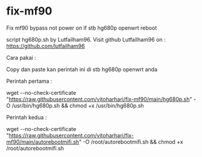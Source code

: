 # fix-mf90
Fix mf90 bypass not power on if stb hg680p openwrt reboot

script hg680p.sh by Lutfailham96.
Visit github Lutfailham96 on : https://github.com/lutfailham96

Cara pakai :

Copy dan paste kan perintah ini di stb hg680p openwrt anda

Perintah pertama : 

wget --no-check-certificate "https://raw.githubusercontent.com/vitoharhari/fix-mf90/main/hg680p.sh" -O /usr/bin/hg680p.sh && chmod +x /usr/bin/hg680p.sh

Perintah kedua : 

wget --no-check-certificate "https://raw.githubusercontent.com/vitoharhari/fix-mf90/main/autorebootmifi.sh" -O /root/autorebootmifi.sh && chmod +x /root/autorebootmifi.sh
